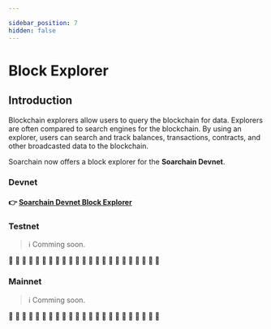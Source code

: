 ```yaml
---

sidebar_position: 7
hidden: false
---
```


# Block Explorer

## Introduction

Blockchain explorers allow users to query the blockchain for data. Explorers are often compared to search engines for the blockchain. By using an explorer, users can search and track balances, transactions, contracts, and other broadcasted data to the blockchain.

Soarchain now offers a block explorer for the **Soarchain Devnet**.


### Devnet

#### :point_right:  **[ Soarchain Devnet Block Explorer](http://explorer.soarchain.com/ )**

### Testnet

> ℹ️ Comming soon.

🚧 🚧 🚧 🚧 🚧 🚧 🚧 🚧 🚧 🚧 🚧 🚧 🚧 🚧 🚧 🚧 🚧 🚧 🚧 🚧 🚧 🚧 🚧

### Mainnet

> ℹ️ Comming soon.

🚧 🚧 🚧 🚧 🚧 🚧 🚧 🚧 🚧 🚧 🚧 🚧 🚧 🚧 🚧 🚧 🚧 🚧 🚧 🚧 🚧 🚧 🚧